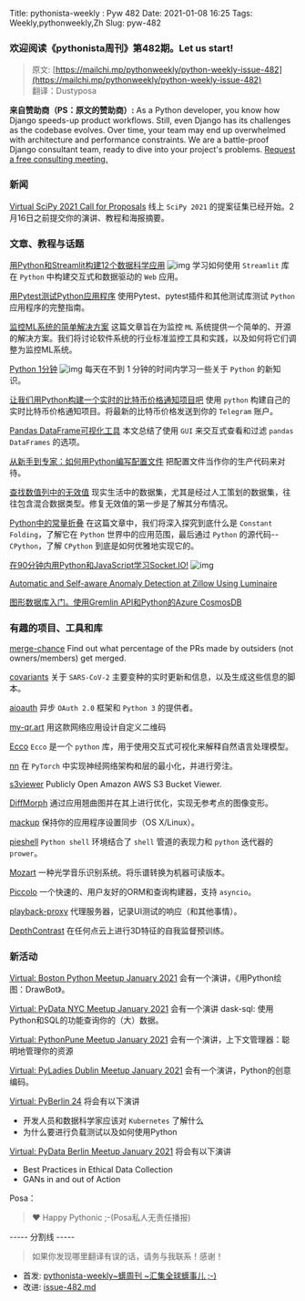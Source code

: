Title: pythonista-weekly : Pyw 482
Date: 2021-01-08 16:25
Tags: Weekly,pythonweekly,Zh 
Slug: pyw-482

### 欢迎阅读《pythonista周刊》第482期。Let us start!


>原文: [https://mailchi.mp/pythonweekly/python-weekly-issue-482](https://mailchi.mp/pythonweekly/python-weekly-issue-482)  
>翻译：Dustyposa

**来自赞助商（PS：原文的赞助商）:**
 As a Python developer, you know how Django speeds-up product workflows. Still, even Django has its challenges as the codebase evolves. Over time, your team may end up overwhelmed with architecture and performance constraints. We are a battle-proof Django consultant team, ready to dive into your project's problems. [Request a free consulting meeting.](http://bit.ly/3nAfGJ6)

### 新闻

[Virtual SciPy 2021 Call for Proposals](https://www.scipy2021.scipy.org/talk-poster-presentations) 
线上 `SciPy 2021` 的提案征集已经开始。2月16日之前提交你的演讲、教程和海报摘要。

### 文章、教程与话题

[用Python和Streamlit构建12个数据科学应用](https://www.youtube.com/watch?v=JwSS70SZdyM) ![img](https://mcusercontent.com/e2e180baf855ac797ef407fc7/images/af76283a-6e65-436c-967a-900427cf6399.png)
学习如何使用 `Streamlit` 库在 `Python` 中构建交互式和数据驱动的 `Web` 应用。 

[用Pytest测试Python应用程序](https://stribny.name/blog/pytest/)
使用Pytest、pytest插件和其他测试库测试 `Python` 应用程序的完整指南。

[监控ML系统的简单解决方案](https://www.jeremyjordan.me/ml-monitoring/)
这篇文章旨在为监控 `ML` 系统提供一个简单的、开源的解决方案。我们将讨论软件系统的行业标准监控工具和实践，以及如何将它们调整为监控ML系统。

[Python 1分钟](https://www.youtube.com/c/PythonIn1Minute/videos) ![img](https://mcusercontent.com/e2e180baf855ac797ef407fc7/images/af76283a-6e65-436c-967a-900427cf6399.png)
每天在不到 1 分钟的时间内学习一些关于 `Python` 的新知识。

[让我们用Python构建一个实时的比特币价格通知项目吧](https://thecodingpie.com/post/lets-build-a-real-time-bitcoin-price-notification-python-project/)
使用 `python` 构建自己的实时比特币价格通知项目。将最新的比特币价格发送到你的 `Telegram` 账户。

[Pandas DataFrame可视化工具](https://pbpython.com/dataframe-gui-overview.html)
本文总结了使用 `GUI` 来交互式查看和过滤 `pandas DataFrames` 的选项。

[从新手到专家：如何用Python编写配置文件](https://t.co/HVIVqPbJtC)
把配置文件当作你的生产代码来对待。

[查找数值列中的无效值](https://drawingfromdata.com/pandas/dtypes/finding-invalid-values-in-numerical-columns.html)
现实生活中的数据集，尤其是经过人工策划的数据集，往往包含混合数据类型。修复无效值的第一步是了解其分布情况。

[Python中的常量折叠](https://arpitbhayani.me/blogs/constant-folding-python)
在这篇文章中，我们将深入探究到底什么是 `Constant Folding`，了解它在 `Python` 世界中的应用范围，最后通过 `Python` 的源代码-- `CPython`，了解 `CPython` 到底是如何优雅地实现它的。

[在90分钟内用Python和JavaScript学习Socket.IO!](https://blog.miguelgrinberg.com/post/learn-socket-io-with-python-and-javascript-in-90-minutes) ![img](https://mcusercontent.com/e2e180baf855ac797ef407fc7/images/af76283a-6e65-436c-967a-900427cf6399.png)

[Automatic and Self-aware Anomaly Detection at Zillow Using Luminaire](https://medium.com/zillow-tech-hub/automatic-and-self-aware-anomaly-detection-at-zillow-using-luminaire-7addfdae4ca9)

[图形数据库入门。使用Gremlin API和Python的Azure CosmosDB](https://t.co/3XMbXfUlpw) 



### 有趣的项目、工具和库

[merge-chance](https://merge-chance.info/)
Find out what percentage of the PRs made by outsiders (not owners/members) get merged.

[covariants](https://github.com/hodcroftlab/covariants)
关于 `SARS-CoV-2` 主要变种的实时更新和信息，以及生成这些信息的脚本。

[aioauth](https://github.com/aliev/aioauth)
异步 `OAuth 2.0` 框架和 `Python 3` 的提供者。

[my-qr.art](https://github.com/raatmarien/my-qr.art)
用这款网络应用设计自定义二维码

[Ecco](https://github.com/jalammar/ecco) 
`Ecco` 是一个 `python` 库，用于使用交互式可视化来解释自然语言处理模型。

[nn](https://github.com/lab-ml/nn)
在 `PyTorch` 中实现神经网络架构和层的最小化，并进行旁注。

[s3viewer](https://github.com/SharonBrizinov/s3viewer)
Publicly Open Amazon AWS S3 Bucket Viewer.

[DiffMorph](https://github.com/volotat/DiffMorph)
通过应用翘曲图并在其上进行优化，实现无参考点的图像变形。

[mackup](https://github.com/lra/mackup)
保持你的应用程序设置同步（OS X/Linux）。

[pieshell](https://github.com/redhog/pieshell)
`Python shell` 环境结合了 `shell` 管道的表现力和 `python` 迭代器的 `prower`。

[Mozart](https://github.com/aashrafh/Mozart)
一种光学音乐识别系统。将乐谱转换为机器可读版本。

[Piccolo](https://github.com/piccolo-orm/piccolo)
一个快速的、用户友好的ORM和查询构建器，支持 `asyncio`。

[playback-proxy](https://github.com/kaphacius/playback-proxy)
代理服务器，记录UI测试的响应（和其他事情）。  

[DepthContrast](https://github.com/facebookresearch/DepthContrast)
在任何点云上进行3D特征的自我监督预训练。

### 新活动

[Virtual: Boston Python Meetup January 2021](https://www.meetup.com/bostonpython/events/275680312/)
会有一个演讲，《用Python绘图：DrawBot》。

[Virtual: PyData NYC Meetup January 2021](https://www.meetup.com/PyDataNYC/events/275560514/)
会有一个演讲 dask-sql: 使用Python和SQL的功能查询你的（大）数据。

[Virtual: PythonPune Meetup January 2021](https://www.meetup.com/PythonPune/events/275599702/)
会有一个演讲，上下文管理器：聪明地管理你的资源

[Virtual: PyLadies Dublin Meetup January 2021](https://www.meetup.com/PyLadiesDublin/events/274721060/) 
会有一个演讲，Python的创意编码。

[Virtual: PyBerlin 24](https://www.meetup.com/PyBerlin/events/275152940/) 
将会有以下演讲

- 开发人员和数据科学家应该对 `Kubernetes` 了解什么
- 为什么要进行负载测试以及如何使用Python


[Virtual: PyData Berlin Meetup January 2021](https://www.meetup.com/PyData-Berlin/events/275516559/)
将会有以下演讲

- Best Practices in Ethical Data Collection
- GANs in and out of Action 


Posa：

> ❤️ Happy Pythonic ;-(Posa私人无责任播报)  


----- 分割线 -----

> 如果你发现哪里翻译有误的话，请务与我联系！感谢！




- 首发: [pythonista-weekly~蠎周刊 ~汇集全球蠎事儿 ;-)](http://weekly.pychina.org/python-weekly/pyw-482.html)
- 改进: [issue-482.md](https://github.com/PyChina/weekly/blob/master/content/python-weekly/issue%23482.md)


